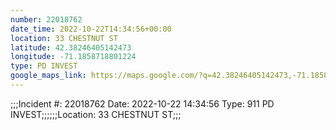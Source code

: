 ```yaml
---
number: 22018762
date_time: 2022-10-22T14:34:56+00:00
location: 33 CHESTNUT ST
latitude: 42.38246405142473
longitude: -71.1858718801224
type: PD INVEST
google_maps_link: https://maps.google.com/?q=42.38246405142473,-71.1858718801224
---
```


;;;Incident #: 22018762   Date: 2022-10-22 14:34:56   Type: 911 PD INVEST;;;;;;Location: 33 CHESTNUT ST;;;
